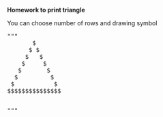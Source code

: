 <p><strong>Homework to print triangle&nbsp;</strong></p>
<p>You can choose number of rows and drawing symbol</p>
<pre>&quot;&quot;&quot;
       $       
      $ $      
     $   $     
    $     $    
   $       $   
  $         $  
 $           $ 
$$$$$$$$$$$$$$$

&quot;&quot;&quot;</pre>
<p><br></p>
